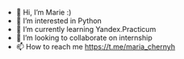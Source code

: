 - 👋 Hi, I’m Marie :)
- 👀 I’m interested in Python 
- 🌱 I’m currently learning Yandex.Practicum
- 💞️ I’m looking to collaborate on internship
- 📫 How to reach me https://t.me/maria_chernyh

<!---
chernyh-mv/chernyh-mv is a ✨ special ✨ repository because its `README.md` (this file) appears on your GitHub profile.
You can click the Preview link to take a look at your changes.
--->
